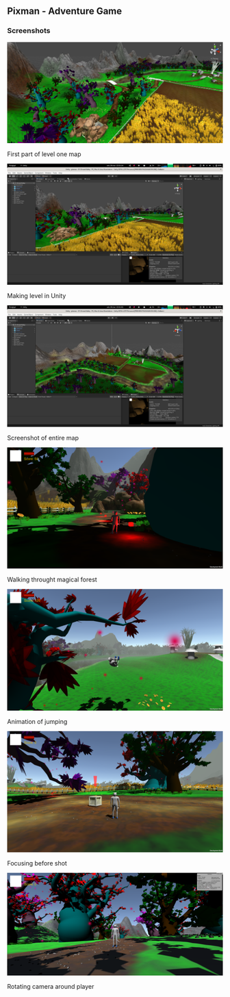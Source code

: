 ## Pixman - Adventure Game
### Screenshots

![image](pixman.001.png)

First part of level one map


![image](pixman.002.png)

Making level in Unity


![image](pixman.003.png)

Screenshot of entire map


![image](pixman.004.png)

Walking throught magical forest


![image](pixman.005.png)

Animation of jumping


![image](pixman.006.png)

Focusing before shot


![image](pixman.007.png)

Rotating camera around player